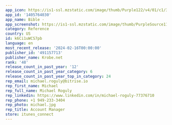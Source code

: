 ```yaml
---
app_icon: https://is1-ssl.mzstatic.com/image/thumb/Purple122/v4/01/c1/34/01c13492-5a04-0bae-2ffb-c0dc7df06da5/AppIcon-0-0-1x_U007emarketing-0-7-0-85-220.png/1024x1024bb.png
app_id: '1405764030'
app_name: Bible ·
app_screenshot: https://is1-ssl.mzstatic.com/image/thumb/PurpleSource116/v4/67/66/f2/6766f28f-06c3-ca9e-8905-d1f72946cff5/14a785db-9e10-4ed6-a58e-e9e3227b292a_Bible_122023_1242x2688_1.jpg/1242x2688bb.png
category: Reference
country: US
id: k6Ci1uWCS7pb
language: en
most_recent_release: '2024-02-16T00:00:00'
publisher_id: '491157713'
publisher_name: Krobe.net
rank: '48'
release_count_in_past_year: '12'
release_count_in_past_year_category: 6
release_count_in_past_year_top_in_category: 24
rep_email: michael.roguly@bitrise.io
rep_first_name: Michael
rep_full_name: Michael Roguly
rep_linkedin: https://www.linkedin.com/in/michael-roguly-77376710
rep_phone: +1 949-233-3404
rep_photo: michael.jpg
rep_title: Account Manager
store: itunes_connect
---
```

